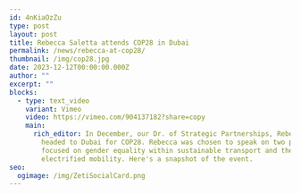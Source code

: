 ```yaml
---
id: 4nKiaOzZu
type: post
layout: post
title: Rebecca Saletta attends COP28 in Dubai
permalink: /news/rebecca-at-cop28/
thumbnail: /img/cop28.jpg
date: 2023-12-12T00:00:00.000Z
author: ""
excerpt: ""
blocks:
  - type: text_video
    variant: Vimeo
    video: https://vimeo.com/904137182?share=copy
    main:
      rich_editor: I﻿n December, our Dr. of Strategic Partnerships, Rebecca Saletta,
        headed to Dubai for COP28. Rebecca was chosen to speak on two panels
        focused on gender equality within sustainable transport and the rise of
        electrified mobility. Here's a snapshot of the event.
seo:
  ogimage: /img/ZetiSocialCard.png
---
```

